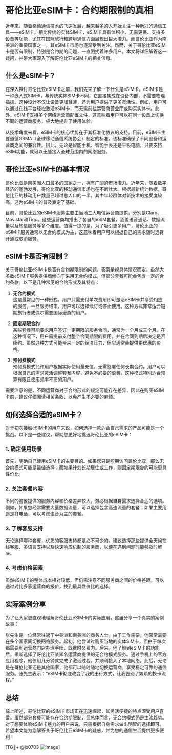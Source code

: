 # 哥伦比亚eSIM卡：合约期限制的真相

近年来，随着移动通信技术的飞速发展，越来越多的人开始关注一种新兴的通信工具——eSIM卡。相比传统的实体SIM卡，eSIM卡具有体积小、无需更换、支持多设备等功能，尤其在国际旅行和跨境通信方面展现出巨大潜力。而哥伦比亚作为南美洲的重要国家之一，其eSIM卡市场也逐渐受到关注。然而，关于哥伦比亚eSIM卡是否有限制，特别是合约期的问题，一直困扰着许多用户。本文将详细解答这一疑问，并带大家深入了解哥伦比亚eSIM卡的相关信息。

## 什么是eSIM卡？

在深入探讨哥伦比亚eSIM卡之前，我们先来了解一下什么是eSIM卡。eSIM卡是一种嵌入式SIM卡，与传统实体SIM卡不同，它直接集成在设备内部，不需要物理插拔。这种设计不仅让设备更加轻薄，还为用户提供了更多灵活性。例如，用户可以通过在线平台轻松激活eSIM卡，而无需前往运营商营业厅或购买实体卡。此外，eSIM卡支持多个网络运营商配置文件，这意味着用户可以在同一设备上切换不同的运营商服务，极大地提升了使用体验。

从技术角度来看，eSIM卡的核心优势在于其标准化协议的支持。目前，eSIM卡主要遵循GSMA（全球移动通信系统协会）制定的标准，该标准确保了不同设备和运营商之间的兼容性。因此，无论是智能手机、智能手表还是平板电脑，只要支持eSIM功能，就可以无缝接入全球范围内的网络服务。

## 哥伦比亚eSIM卡的基本情况

哥伦比亚是南美洲人口最多的国家之一，拥有广阔的市场潜力。近年来，随着数字经济的蓬勃发展，哥伦比亚的移动通信市场也在不断壮大。根据最新统计数据，哥伦比亚的移动用户数量已超过总人口的一半，其中年轻群体对新技术的接受度较高，这为eSIM卡的普及奠定了基础。

目前，哥伦比亚的eSIM卡服务主要由当地三大电信运营商提供，分别是Claro、Movistar和Tigo。这些运营商均推出了各自的eSIM套餐，涵盖语音通话、数据流量以及短信服务等多个维度。值得一提的是，为了吸引更多用户，哥伦比亚的eSIM卡服务通常以无合约模式为主，这意味着用户可以根据自己的需求随时选择开通或取消服务。

## eSIM卡是否有限制？

关于哥伦比亚eSIM卡是否有合约期限制的问题，答案是视具体情况而定。虽然大多数eSIM卡服务提供商倾向于采用无合约模式，但部分套餐可能会包含一定的合约条款。以下是几种常见的合约形式及其特点：

1. **无合约模式**  
   这是最常见的一种形式，用户只需支付单次费用即可激活eSIM卡并享受相应的服务。一旦服务结束，用户可以选择续订或停止使用。这种方式非常适合短期旅行者或偶尔需要国际漫游的用户。

2. **固定期限合约**  
   某些套餐可能要求用户签订一定期限的服务合同，通常为一个月或三个月。在这种情况下，用户需提前支付整个合同期限的费用，并在合同到期后决定是否续约。虽然这种方式可能带来一定的经济压力，但它通常会提供更优惠的价格。

3. **预付费模式**  
   预付费模式允许用户根据实际使用量充值，无需签署任何长期合约。用户可以根据自己的需求灵活调整套餐内容，避免不必要的浪费。这种模式特别适合预算有限且使用频率不高的用户。

需要注意的是，不同运营商对于合约形式的规定可能存在差异，因此在购买eSIM卡前，建议仔细阅读相关条款，以免产生不必要的麻烦。

## 如何选择合适的eSIM卡？

对于初次接触eSIM卡的用户来说，如何选择一款适合自己需求的产品可能是一个挑战。以下是一些建议，帮助您更好地挑选哥伦比亚的eSIM卡：

### 1. 确定使用场景  
首先，明确自己使用eSIM卡的主要目的。如果您只是短期访问哥伦比亚，那么无合约模式可能是最佳选择；而如果计划长期居住或工作，则固定期限合约可能更具性价比。

### 2. 关注套餐内容  
不同的套餐提供的服务内容和价格差异较大，务必根据自身需求选择合适的选项。例如，如果您经常需要大量数据流量，可以选择包含高速流量的套餐；如果主要用途是打电话，可以考虑语音为主的套餐。

### 3. 了解客服支持  
无论选择哪种套餐，优质的客服支持都是必不可少的。建议选择那些提供全天候在线客服、多语言支持以及快速响应机制的服务商，以便在遇到问题时能够及时解决。

### 4. 考虑价格因素  
虽然eSIM卡的整体成本相对较低，但仍需注意不同服务商之间的价格差距。可以通过对比多家运营商的报价，找到最具性价比的选择。

## 实际案例分享

为了让大家更直观地理解哥伦比亚eSIM卡的实际应用，这里分享一个真实的案例故事：

张先生是一位经常往返于中美洲和南美洲的商务人士。由于工作需要，他常常需要在多个国家间切换网络服务。起初，他尝试过购买当地的实体SIM卡，但由于每次都需要到运营商门店办理手续，既费时又费力。后来，他了解到eSIM卡的功能后，果断选择了哥伦比亚某知名运营商提供的无合约模式服务。通过手机上的官方应用程序，他仅用几分钟就完成了激活过程，并顺利接入了本地网络。此后，无论是在哥伦比亚还是其他国家，他都可以随时随地切换运营商，享受稳定可靠的通信服务。张先生表示：“eSIM卡彻底改变了我的出行方式，让我告别了繁琐的换卡流程。”

## 总结

综上所述，哥伦比亚的eSIM卡市场正在迅速崛起，其灵活便捷的特点深受用户喜爱。虽然部分套餐可能存在合约期限制，但总体而言，无合约模式仍是主流趋势。对于想要体验eSIM卡魅力的用户来说，只需根据自身需求做出明智的选择即可。希望本文能为您解答关于哥伦比亚eSIM卡的疑惑，并为您的通信生活提供更多便利！

[TG💪+ @jx0703 ![Image](https://github.com/user-attachments/assets/dbca1d08-cadb-493c-b0ec-ad6f7a83f270)]